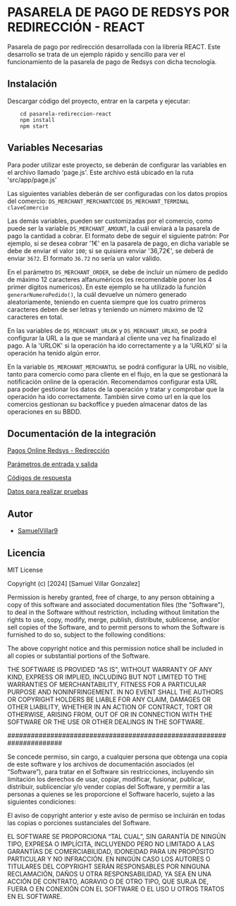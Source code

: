 
# PASARELA DE PAGO DE REDSYS POR REDIRECCIÓN - REACT

Pasarela de pago por redirección desarrollada con la librería REACT.
Este desarrollo se trata de un ejemplo rápido y sencillo para ver el funcionamiento de la pasarela de pago de Redsys con dicha tecnología.

## Instalación

Descargar código del proyecto, entrar en la carpeta y ejecutar:

```
    cd pasarela-redireccion-react
    npm install
    npm start
```

    
## Variables Necesarias

Para poder utilizar este proyecto, se deberán de configurar las variables en el archivo llamado 'page.js'. Este archivo está ubicado en la ruta 'src/app/page.js'

Las siguientes variables deberán de ser configuradas con los datos propios del comercio:
`DS_MERCHANT_MERCHANTCODE`
`DS_MERCHANT_TERMINAL`
`claveComercio`

Las demás variables, pueden ser customizadas por el comercio, como puede ser la variable `DS_MERCHANT_AMOUNT`, la cuál enviará a la pasarela de pago la cantidad a cobrar. El formato debe de seguir el siguiente patrón:
Por ejemplo, si se desea cobrar '1€' en la pasarela de pago, en dicha variable se debe de enviar el valor `100`; si se quisiera enviar '36,72€', se deberá de enviar `3672`. El formato `36.72` no sería un valor válido.

En el parámetro `DS_MERCHANT_ORDER`, se debe de incluir un número de pedido de máximo 12 caracteres alfanuméricos (es recomendable poner los 4 primer dígitos numericos). En este ejemplo se ha utilizado la función `generarNumeroPedido()`, la cuál devuelve un número generado aleatoriamente, teniendo en cuenta siempre que los cuatro primeros caracteres deben de ser letras y teniendo un número máximo de 12 caracteres en total.

En las variables de `DS_MERCHANT_URLOK` y `DS_MERCHANT_URLKO`, se podrá configurar la URL a la que se mandará al cliente una vez ha finalizado el pago. A la 'URLOK' si la operación ha ido correctamente y a la 'URLKO' si la operación ha tenido algún error.

En la variable `DS_MERCHANT_MERCHANTUL` se podrá configurar la URL no visible, tanto para comercio como para cliente en el flujo, en la que se gestionará la notificación online de la operación. Recomendamos configurar esta URL para poder gestionar los datos de la operación y tratar y comprobar que la operación ha ido correctamente. También sirve como url en la que los comercios gestionan su backoffice y pueden almacenar datos de las operaciones en su BBDD. 



## Documentación de la integración

[Pagos Online Redsys - Redirección](https://pagosonline.redsys.es/conexion-redireccion.html)

[Parámetros de entrada y salida](https://pagosonline.redsys.es/parametros-entrada-salida.html)

[Códigos de respuesta](https://pagosonline.redsys.es/codigosRespuesta.html)

[Datos para realizar pruebas](https://pagosonline.redsys.es/entornosPruebas.html)
## Autor

- [SamuelVillar9](https://github.com/SamuelVillar9)


## Licencia

MIT License

Copyright (c) [2024] [Samuel Villar Gonzalez]

Permission is hereby granted, free of charge, to any person obtaining a copy
of this software and associated documentation files (the "Software"), to deal
in the Software without restriction, including without limitation the rights
to use, copy, modify, merge, publish, distribute, sublicense, and/or sell
copies of the Software, and to permit persons to whom the Software is
furnished to do so, subject to the following conditions:

The above copyright notice and this permission notice shall be included in all
copies or substantial portions of the Software.

THE SOFTWARE IS PROVIDED "AS IS", WITHOUT WARRANTY OF ANY KIND, EXPRESS OR
IMPLIED, INCLUDING BUT NOT LIMITED TO THE WARRANTIES OF MERCHANTABILITY,
FITNESS FOR A PARTICULAR PURPOSE AND NONINFRINGEMENT. IN NO EVENT SHALL THE
AUTHORS OR COPYRIGHT HOLDERS BE LIABLE FOR ANY CLAIM, DAMAGES OR OTHER
LIABILITY, WHETHER IN AN ACTION OF CONTRACT, TORT OR OTHERWISE, ARISING FROM,
OUT OF OR IN CONNECTION WITH THE SOFTWARE OR THE USE OR OTHER DEALINGS IN THE
SOFTWARE.

######################################################################

Se concede permiso, sin cargo, a cualquier persona que obtenga una copia de este software y los archivos de documentación asociados (el “Software”), para tratar en el Software sin restricciones, incluyendo sin limitación los derechos de usar, copiar, modificar, fusionar, publicar, distribuir, sublicenciar y/o vender copias del Software, y permitir a las personas a quienes se les proporcione el Software hacerlo, sujeto a las siguientes condiciones:

El aviso de copyright anterior y este aviso de permiso se incluirán en todas las copias o porciones sustanciales del Software.

EL SOFTWARE SE PROPORCIONA “TAL CUAL”, SIN GARANTÍA DE NINGÚN TIPO, EXPRESA O IMPLÍCITA, INCLUYENDO PERO NO LIMITADO A LAS GARANTÍAS DE COMERCIABILIDAD, IDONEIDAD PARA UN PROPÓSITO PARTICULAR Y NO INFRACCIÓN. EN NINGÚN CASO LOS AUTORES O TITULARES DEL COPYRIGHT SERÁN RESPONSABLES POR NINGUNA RECLAMACIÓN, DAÑOS U OTRA RESPONSABILIDAD, YA SEA EN UNA ACCIÓN DE CONTRATO, AGRAVIO O DE OTRO TIPO, QUE SURJA DE, FUERA O EN CONEXIÓN CON EL SOFTWARE O EL USO U OTROS TRATOS EN EL SOFTWARE.
